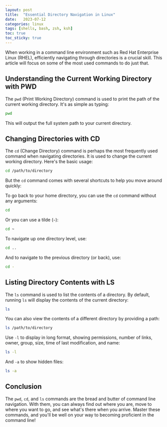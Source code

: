 ```yaml
---
layout: post
title:  "Essential Directory Navigation in Linux"
date:   2023-07-12
categories: linux
tags: [shells, bash, zsh, ksh]
toc: true
toc_sticky: true
---
```


When working in a command line environment such as Red Hat Enterprise Linux (RHEL), efficiently navigating through directories is a crucial skill. This article will focus on some of the most used commands to do just that.

## Understanding the Current Working Directory with PWD

The `pwd` (Print Working Directory) command is used to print the path of the current working directory. It's as simple as typing:

```bash
pwd
```

This will output the full system path to your current directory.

## Changing Directories with CD

The `cd` (Change Directory) command is perhaps the most frequently used command when navigating directories. It is used to change the current working directory. Here's the basic usage:

```bash
cd /path/to/directory
```

But the `cd` command comes with several shortcuts to help you move around quickly:

To go back to your home directory, you can use the `cd` command without any arguments:

```bash
cd
```

Or you can use a tilde (`~`):

```bash
cd ~
```

To navigate up one directory level, use:

```bash
cd ..
```

And to navigate to the previous directory (or back), use:

```bash
cd -
```

## Listing Directory Contents with LS

The `ls` command is used to list the contents of a directory. By default, running `ls` will display the contents of the current directory:

```bash
ls
```

You can also view the contents of a different directory by providing a path:

```bash
ls /path/to/directory
```

Use `-l` to display in long format, showing permissions, number of links, owner, group, size, time of last modification, and name:

```bash
ls -l
```

And `-a` to show hidden files:

```bash
ls -a
```

## Conclusion

The `pwd`, `cd`, and `ls` commands are the bread and butter of command line navigation. With them, you can always find out where you are, move to where you want to go, and see what's there when you arrive. Master these commands, and you'll be well on your way to becoming proficient in the command line!